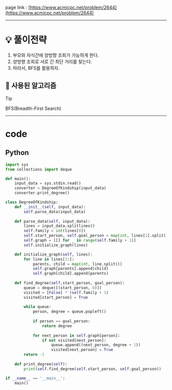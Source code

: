 
page link : [https://www.acmicpc.net/problem/2644](https://www.acmicpc.net/problem/2644)

---

# 💡 풀이전략

1. 부모와 자식간에 양방향 조회가 가능하게 한다.
2. 양방향 조회로 서로 간 최단 거리를 찾는다.
3. 따라서, BFS를 활용하자.

## 🎨 사용된 알고리즘

> [!tip]
> BFS(Breadth-First Search)

---

# code

## Python

```python
import sys
from collections import deque

def main():
    input_data = sys.stdin.read()
    converter = DegreeOfKindship(input_data)
    converter.print_degree()

class DegreeOfKindship:
    def __init__(self, input_data):
        self.parse_data(input_data)
    
    def parse_data(self, input_data):
        lines = input_data.splitlines()
        self.family = int(lines[0])
        self.start_person, self.goal_person = map(int, lines[1].split())
        self.graph = [[] for _ in range(self.family + 1)]
        self.initialize_graph(lines)

    def initialize_graph(self, lines):
        for line in lines[3:]:
            parents, child = map(int, line.split())
            self.graph[parents].append(child)
            self.graph[child].append(parents)
    
    def find_degree(self,start_person, goal_person):
        queue = deque([(start_person, 0)])
        visited = [False] * (self.family + 1)
        visited[start_person] = True
        
        while queue:
            person, degree = queue.popleft()
            
            if person == goal_person:
                return degree
            
            for next_person in self.graph[person]:
                if not visited[next_person]:
                    queue.append((next_person, degree + 1))
                    visited[next_person] = True
        return -1
    
    def print_degree(self):
        print(self.find_degree(self.start_person, self.goal_person))

if __name__ == '__main__':
    main()
```
